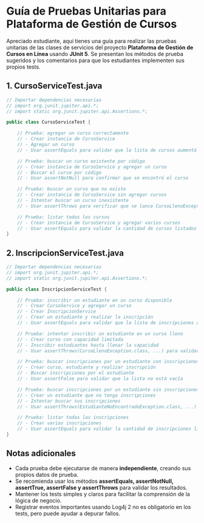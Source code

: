 # Guía de Pruebas Unitarias para Plataforma de Gestión de Cursos

Apreciado estudiante, aquí tienes una guía para realizar las pruebas unitarias de las clases de servicios del proyecto **Plataforma de Gestión de Cursos en Línea** usando **JUnit 5**. Se presentan los métodos de prueba sugeridos y los comentarios para que los estudiantes implementen sus propios tests.

## 1. CursoServiceTest.java

```java
// Importar dependencias necesarias
// import org.junit.jupiter.api.*;
// import static org.junit.jupiter.api.Assertions.*;

public class CursoServiceTest {

    // Prueba: agregar un curso correctamente
    // - Crear instancia de CursoService
    // - Agregar un curso
    // - Usar assertEquals para validar que la lista de cursos aumentó en 1

    // Prueba: buscar un curso existente por código
    // - Crear instancia de CursoService y agregar un curso
    // - Buscar el curso por código
    // - Usar assertNotNull para confirmar que se encontró el curso

    // Prueba: buscar un curso que no existe
    // - Crear instancia de CursoService sin agregar cursos
    // - Intentar buscar un curso inexistente
    // - Usar assertThrows para verificar que se lance CursoLlenoException

    // Prueba: listar todos los cursos
    // - Crear instancia de CursoService y agregar varios cursos
    // - Usar assertEquals para validar la cantidad de cursos listados
}
```

## 2. InscripcionServiceTest.java

```java
// Importar dependencias necesarias
// import org.junit.jupiter.api.*;
// import static org.junit.jupiter.api.Assertions.*;

public class InscripcionServiceTest {

    // Prueba: inscribir un estudiante en un curso disponible
    // - Crear CursoService y agregar un curso
    // - Crear InscripcionService
    // - Crear un estudiante y realizar la inscripción
    // - Usar assertEquals para validar que la lista de inscripciones aumentó en 1

    // Prueba: intentar inscribir un estudiante en un curso lleno
    // - Crear curso con capacidad limitada
    // - Inscribir estudiantes hasta llenar la capacidad
    // - Usar assertThrows(CursoLlenoException.class, ...) para validar la excepción

    // Prueba: buscar inscripciones por un estudiante con inscripciones
    // - Crear curso, estudiante y realizar inscripción
    // - Buscar inscripciones por el estudiante
    // - Usar assertFalse para validar que la lista no está vacía

    // Prueba: buscar inscripciones por un estudiante sin inscripciones
    // - Crear un estudiante que no tenga inscripciones
    // - Intentar buscar sus inscripciones
    // - Usar assertThrows(EstudianteNoEncontradoException.class, ...) para validar la excepción

    // Prueba: listar todas las inscripciones
    // - Crear varias inscripciones
    // - Usar assertEquals para validar la cantidad de inscripciones listadas
}
```

## Notas adicionales

* Cada prueba debe ejecutarse de manera **independiente**, creando sus propios datos de prueba.
* Se recomienda usar los métodos **assertEquals, assertNotNull, assertTrue, assertFalse y assertThrows** para validar los resultados.
* Mantener los tests simples y claros para facilitar la comprensión de la lógica de negocio.
* Registrar eventos importantes usando Log4j 2 no es obligatorio en los tests, pero puede ayudar a depurar fallos.
